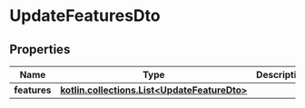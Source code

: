 
# UpdateFeaturesDto

## Properties
Name | Type | Description | Notes
------------ | ------------- | ------------- | -------------
**features** | [**kotlin.collections.List&lt;UpdateFeatureDto&gt;**](UpdateFeatureDto.md) |  |  [optional]



